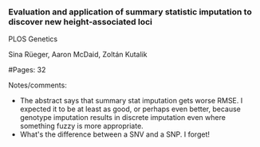 ### Evaluation and application of summary statistic imputation to discover new height-associated loci
PLOS Genetics

Sina Rüeger, Aaron McDaid, Zoltán Kutalik

#Pages: 32

Notes/comments:
- The abstract says that summary stat imputation gets worse RMSE. I expected it to be at least as good, or perhaps even better, because genotype imputation results in discrete imputation even where something fuzzy is more appropriate.
- What's the difference between a SNV and a SNP. I forget!
